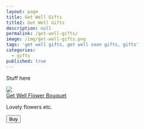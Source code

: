 ```yaml
---
layout: page
title: Get Well Gifts
title2: Get Well Gifts
description: null
permalink: /get-well-gifts/
image: /img/get-well-gifts.png
tags: 'get well gifts, get well soon gifts, gifts'
categories:
  - gifts
published: true
---
```


<p>
Stuff here
</p>

<div class="product-cta-box">
<img src="'/img/get-well-flowers.png">
<div class="product-cta-heading">
<a href="https://www.amazon.com"> Get Well Flower Bouquet</a>
</div>
<p>Lovely flowers etc.</p>
<a href="https://www.amazon.com"><div class="product-cta-button-centre"><button type="button" class="product-cta-button">Buy</button></a>
</div>
</div>
